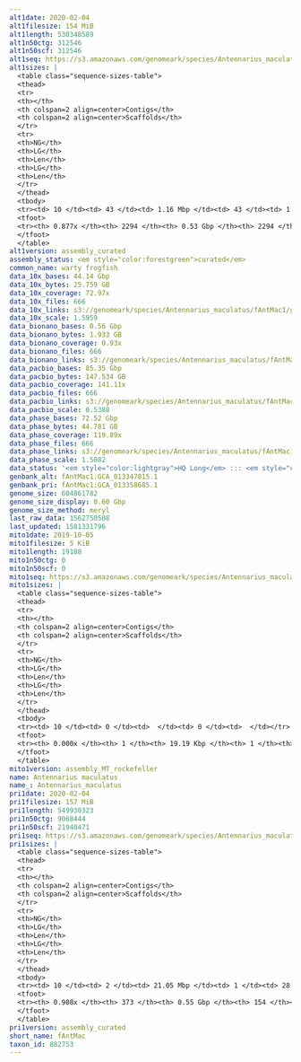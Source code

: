 ```yaml
---
alt1date: 2020-02-04
alt1filesize: 154 MiB
alt1length: 530348589
alt1n50ctg: 312546
alt1n50scf: 312546
alt1seq: https://s3.amazonaws.com/genomeark/species/Antennarius_maculatus/fAntMac1/assembly_curated/fAntMac1.alt.cur.20200204.fasta.gz
alt1sizes: |
  <table class="sequence-sizes-table">
  <thead>
  <tr>
  <th></th>
  <th colspan=2 align=center>Contigs</th>
  <th colspan=2 align=center>Scaffolds</th>
  </tr>
  <tr>
  <th>NG</th>
  <th>LG</th>
  <th>Len</th>
  <th>LG</th>
  <th>Len</th>
  </tr>
  </thead>
  <tbody>
  <tr><td> 10 </td><td> 43 </td><td> 1.16 Mbp </td><td> 43 </td><td> 1.16 Mbp </td></tr>  <tr><td> 20 </td><td> 102 </td><td> 0.89 Mbp </td><td> 102 </td><td> 0.89 Mbp </td></tr>  <tr><td> 30 </td><td> 188 </td><td> 0.58 Mbp </td><td> 188 </td><td> 0.58 Mbp </td></tr>  <tr><td> 40 </td><td> 312 </td><td> 425.25 Kbp </td><td> 312 </td><td> 425.25 Kbp </td></tr>  <tr style="background-color:#cccccc;"><td> 50 </td><td> 477 </td><td> 312.55 Kbp </td><td> 477 </td><td> 312.55 Kbp </td></tr>  <tr><td> 60 </td><td> 701 </td><td> 233.87 Kbp </td><td> 701 </td><td> 233.87 Kbp </td></tr>  <tr><td> 70 </td><td> 1007 </td><td> 167.14 Kbp </td><td> 1007 </td><td> 167.14 Kbp </td></tr>  <tr><td> 80 </td><td> 1463 </td><td> 104.03 Kbp </td><td> 1463 </td><td> 104.03 Kbp </td></tr>  <tr><td> 90 </td><td> 0 </td><td>  </td><td> 0 </td><td>  </td></tr>  <tr><td> 100 </td><td> 0 </td><td>  </td><td> 0 </td><td>  </td></tr>  </tbody>
  <tfoot>
  <tr><th> 0.877x </th><th> 2294 </th><th> 0.53 Gbp </th><th> 2294 </th><th> 0.53 Gbp </th></tr>
  </tfoot>
  </table>
alt1version: assembly_curated
assembly_status: <em style="color:forestgreen">curated</em>
common_name: warty frogfish
data_10x_bases: 44.14 Gbp
data_10x_bytes: 25.759 GB
data_10x_coverage: 72.97x
data_10x_files: 666
data_10x_links: s3://genomeark/species/Antennarius_maculatus/fAntMac1/genomic_data/10x/<br>
data_10x_scale: 1.5959
data_bionano_bases: 0.56 Gbp
data_bionano_bytes: 1.933 GB
data_bionano_coverage: 0.93x
data_bionano_files: 666
data_bionano_links: s3://genomeark/species/Antennarius_maculatus/fAntMac1/genomic_data/bionano/<br>
data_pacbio_bases: 85.35 Gbp
data_pacbio_bytes: 147.534 GB
data_pacbio_coverage: 141.11x
data_pacbio_files: 666
data_pacbio_links: s3://genomeark/species/Antennarius_maculatus/fAntMac1/genomic_data/pacbio/<br>
data_pacbio_scale: 0.5388
data_phase_bases: 72.52 Gbp
data_phase_bytes: 44.781 GB
data_phase_coverage: 119.89x
data_phase_files: 666
data_phase_links: s3://genomeark/species/Antennarius_maculatus/fAntMac1/genomic_data/phase/<br>
data_phase_scale: 1.5082
data_status: '<em style="color:lightgray">HQ Long</em> ::: <em style="color:forestgreen">Long</em> ::: <em style="color:forestgreen">Short</em> ::: <em style="color:forestgreen">Phasing</em> ::: <em style="color:forestgreen">Scaffolding</em>'
genbank_alt: fAntMac1:GCA_013347815.1
genbank_pri: fAntMac1:GCA_013358685.1
genome_size: 604861782
genome_size_display: 0.60 Gbp
genome_size_method: meryl
last_raw_data: 1562750508
last_updated: 1581331796
mito1date: 2019-10-05
mito1filesize: 5 KiB
mito1length: 19188
mito1n50ctg: 0
mito1n50scf: 0
mito1seq: https://s3.amazonaws.com/genomeark/species/Antennarius_maculatus/fAntMac1/assembly_MT_rockefeller/fAntMac1.MT.20191005.fasta.gz
mito1sizes: |
  <table class="sequence-sizes-table">
  <thead>
  <tr>
  <th></th>
  <th colspan=2 align=center>Contigs</th>
  <th colspan=2 align=center>Scaffolds</th>
  </tr>
  <tr>
  <th>NG</th>
  <th>LG</th>
  <th>Len</th>
  <th>LG</th>
  <th>Len</th>
  </tr>
  </thead>
  <tbody>
  <tr><td> 10 </td><td> 0 </td><td>  </td><td> 0 </td><td>  </td></tr>  <tr><td> 20 </td><td> 0 </td><td>  </td><td> 0 </td><td>  </td></tr>  <tr><td> 30 </td><td> 0 </td><td>  </td><td> 0 </td><td>  </td></tr>  <tr><td> 40 </td><td> 0 </td><td>  </td><td> 0 </td><td>  </td></tr>  <tr style="background-color:#cccccc;"><td> 50 </td><td> 0 </td><td style="background-color:#ff8888;">  </td><td> 0 </td><td style="background-color:#ff8888;">  </td></tr>  <tr><td> 60 </td><td> 0 </td><td>  </td><td> 0 </td><td>  </td></tr>  <tr><td> 70 </td><td> 0 </td><td>  </td><td> 0 </td><td>  </td></tr>  <tr><td> 80 </td><td> 0 </td><td>  </td><td> 0 </td><td>  </td></tr>  <tr><td> 90 </td><td> 0 </td><td>  </td><td> 0 </td><td>  </td></tr>  <tr><td> 100 </td><td> 0 </td><td>  </td><td> 0 </td><td>  </td></tr>  </tbody>
  <tfoot>
  <tr><th> 0.000x </th><th> 1 </th><th> 19.19 Kbp </th><th> 1 </th><th> 19.19 Kbp </th></tr>
  </tfoot>
  </table>
mito1version: assembly_MT_rockefeller
name: Antennarius maculatus
name_: Antennarius_maculatus
pri1date: 2020-02-04
pri1filesize: 157 MiB
pri1length: 549930323
pri1n50ctg: 9068444
pri1n50scf: 21940471
pri1seq: https://s3.amazonaws.com/genomeark/species/Antennarius_maculatus/fAntMac1/assembly_curated/fAntMac1.pri.cur.20200204.fasta.gz
pri1sizes: |
  <table class="sequence-sizes-table">
  <thead>
  <tr>
  <th></th>
  <th colspan=2 align=center>Contigs</th>
  <th colspan=2 align=center>Scaffolds</th>
  </tr>
  <tr>
  <th>NG</th>
  <th>LG</th>
  <th>Len</th>
  <th>LG</th>
  <th>Len</th>
  </tr>
  </thead>
  <tbody>
  <tr><td> 10 </td><td> 2 </td><td> 21.05 Mbp </td><td> 1 </td><td> 28.82 Mbp </td></tr>  <tr><td> 20 </td><td> 5 </td><td> 18.16 Mbp </td><td> 4 </td><td> 26.55 Mbp </td></tr>  <tr><td> 30 </td><td> 9 </td><td> 14.48 Mbp </td><td> 6 </td><td> 25.71 Mbp </td></tr>  <tr><td> 40 </td><td> 13 </td><td> 13.43 Mbp </td><td> 8 </td><td> 24.91 Mbp </td></tr>  <tr style="background-color:#cccccc;"><td> 50 </td><td> 19 </td><td style="background-color:#88ff88;"> 9.07 Mbp </td><td> 11 </td><td style="background-color:#88ff88;"> 21.94 Mbp </td></tr>  <tr><td> 60 </td><td> 26 </td><td> 7.07 Mbp </td><td> 14 </td><td> 21.04 Mbp </td></tr>  <tr><td> 70 </td><td> 38 </td><td> 3.53 Mbp </td><td> 17 </td><td> 20.25 Mbp </td></tr>  <tr><td> 80 </td><td> 64 </td><td> 1.27 Mbp </td><td> 20 </td><td> 17.71 Mbp </td></tr>  <tr><td> 90 </td><td> 256 </td><td> 71.21 Kbp </td><td> 57 </td><td> 130.25 Kbp </td></tr>  <tr><td> 100 </td><td> 0 </td><td>  </td><td> 0 </td><td>  </td></tr>  </tbody>
  <tfoot>
  <tr><th> 0.908x </th><th> 373 </th><th> 0.55 Gbp </th><th> 154 </th><th> 0.55 Gbp </th></tr>
  </tfoot>
  </table>
pri1version: assembly_curated
short_name: fAntMac
taxon_id: 882753
---
```

